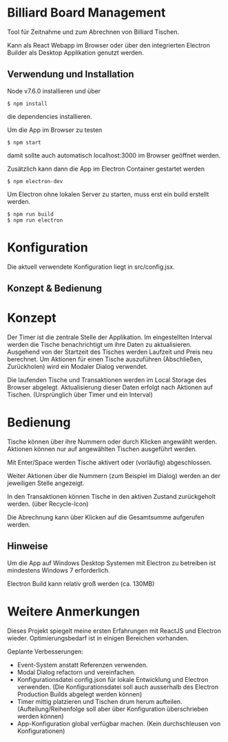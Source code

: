 Billiard Board Management
======

Tool für Zeitnahme und zum Abrechnen von Billiard Tischen.

Kann als React Webapp im Browser oder über den integrierten Electron Builder als Desktop Applikation genutzt werden.

## Verwendung und Installation

Node v7.6.0 installieren und über
```
$ npm install
```
die dependencies installieren.

Um die App im Browser zu testen
```
$ npm start
```
damit sollte auch automatisch localhost:3000 im Browser geöffnet werden.

Zusätzlich kann dann die App im Electron Container gestartet werden
```
$ npm electron-dev
```

Um Electron ohne lokalen Server zu starten, muss erst ein build erstellt werden.
```
$ npm run build
$ npm run electron
```

# Konfiguration

Die aktuell verwendete Konfiguration liegt in src/config.jsx.

## Konzept & Bedienung

# Konzept

Der Timer ist die zentrale Stelle der Applikation. Im eingestellten Interval werden die Tische benachrichtigt um ihre Daten zu aktualisieren. Ausgehend von der Startzeit des Tisches werden Laufzeit und Preis neu berechnet.
Um Aktionen für einen Tische auszuführen (Abschließen, Zurückholen) wird ein Modaler Dialog verwendet.

Die laufenden Tische und Transaktionen werden im Local Storage des Browser abgelegt. Aktualisierung dieser Daten erfolgt nach Aktionen auf Tischen. (Ursprünglich über Timer und ein Interval)

# Bedienung

Tische können über ihre Nummern oder durch Klicken angewählt werden.
Aktionen können nur auf angewählten Tischen ausgeführt werden.

Mit Enter/Space werden Tische aktivert oder (vorläufig) abgeschlossen.

Weiter Aktionen über die Nummern (zum Beispiel im Dialog) werden an der jeweiligen Stelle angezeigt.

In den Transaktionen können Tische in den aktiven Zustand zurückgeholt werden. (über Recycle-Icon)

Die Abrechnung kann über Klicken auf die Gesamtsumme aufgerufen werden.

## Hinweise

Um die App auf Windows Desktop Systemen mit Electron zu betreiben ist mindestens Windows 7 erforderlich.

Electron Build kann relativ groß werden (ca. 130MB)

# Weitere Anmerkungen

Dieses Projekt spiegelt meine ersten Erfahrungen mit ReactJS und Electron wieder. Optimierungsbedarf ist in einigen Bereichen vorhanden.

Geplante Verbesserungen:
- Event-System anstatt Referenzen verwenden.
- Modal Dialog refactorn und vereinfachen.
- Konfigurationsdatei config.json für lokale Entwicklung und Electron verwenden. (Die Konfigurationsdatei soll auch ausserhalb des Electron Production Builds abgelegt werden können)
- Timer mittig platzieren und Tischen drum herum aufteilen. (Aufteilung/Reihenfolge soll aber über Konfiguration überschrieben werden können)
- App-Konfiguration global verfügbar machen. (Kein durchschleusen von Konfigurationen)

